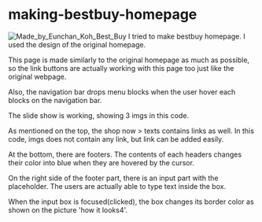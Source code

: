 # making-bestbuy-homepage
![Made_by_Eunchan_Koh_Best_Buy](https://user-images.githubusercontent.com/80871891/132930811-cb359041-a5a5-4714-b59e-445085023f59.png)
I tried to make bestbuy homepage. I used the design of the original homepage.

This page is made similarly to the original homepage as much as possible, so the link buttons are actually working with this page too just like the original webpage.

Also, the navigation bar drops menu blocks when the user hover each blocks on the navigation bar.

The slide show is working, showing 3 imgs in this code.

As mentioned on the top, the shop now > texts contains links as well. In this code, imgs does not contain any link, but link can be added easily.

At the bottom, there are footers. The contents of each headers changes their color into blue when they are hovered by the cursor.

On the right side of the footer part, there is an input part with the placeholder. The users are actually able to type text inside the box.

When the input box is focused(clicked), the box changes its border color as shown on the picture 'how it looks4'.

